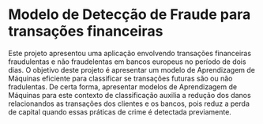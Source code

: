 # Modelo de Detecção de Fraude para transações financeiras

Este projeto apresentou uma aplicação envolvendo transações financeiras fraudulentas e não fraudelentas em bancos europeus no período de dois dias. O objetivo deste projeto é apresentar um modelo de Aprendizagem de Máquinas eficiente para classificar se transações futuras são ou não fradulentas. De certa forma, apresentar modelos de Aprendizagem de Máquinas para este contexto de classificação auxilia a redução dos danos relacionandos as transações dos clientes e os bancos, pois reduz a perda de capital quando essas práticas de crime é detectada previamente.

